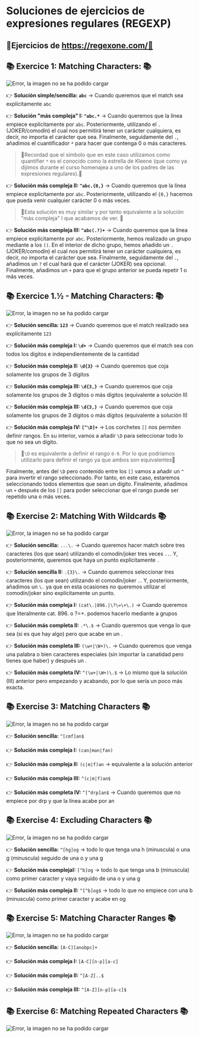 # Soluciones de ejercicios de expresiones regulares (REGEXP)
## 📖Ejercicios de https://regexone.com/📖 

## 📚 **Exercice 1: Matching Characters:** 📚
![Error, la imagen no se ha podido cargar](https://github.com/DavidBernalGonzalez/SolucionesEjerciciosBootcampJava/blob/main/1.%20Regexp/regexpone/Enunciado1.png?raw=true  "Enunciado ejercicio 1")

👉 **Solución simple/sencilla: ``abc``** → Cuando queremos que el match sea explícitamente ``abc``  

👉 **Solución "más compleja" I: ``^abc.*``**  → Cuando queremos que la línea empiece explícitamente por ``abc``. Posteriormente, utilizando el ``.`` (JOKER/comodín) el cual nos permitirá tener un carácter cualquiera, es decir, no importa el carácter que sea. Finalmente, seguidamente del ``.``, añadimos el cuantificador ``*`` para hacer que contenga 0 o más caracteres. 
> 🚨Recordad que el símbolo que en este caso utilizamos como quantifier ``*`` es el conocido como la estrella de Kleene (que como ya dijimos durante el curso homenajea a uno de los padres de las expresiones regulares).🚨

👉 **Solución más compleja II: ``^abc.{0,}``** → Cuando queremos que la línea empiece explícitamente por ``abc``. Posteriormente, utilizando el ``{0,}`` hacemos que pueda venir cualquier carácter  0 o más veces. 
> 🚨Esta solución es muy similar y por tanto equivalente a la solución "más compleja" I que acabamos de ver. 🚨

👉 **Solución más compleja III: ``^abc(.?)+``** → Cuando queremos que la línea empiece explícitamente por ``abc``. Posteriormente, hemos realizado un grupo mediante a los ``()``. En el interior de dicho grupo, hemos añadido un ``.`` (JOKER/comodín) el cual nos permitirá tener un carácter cualquiera, es decir, no importa el carácter que sea. Finalmente, seguidamente del ``.``, añadimos un ``?`` el cual hará que el carácter (JOKER) sea opcional. Finalmente, añadimos un ``+`` para que el grupo anterior se pueda repetir 1 o más veces.

## 📚 **Exercice 1.½ -  Matching Characters:** 📚
![Error, la imagen no se ha podido cargar](https://github.com/DavidBernalGonzalez/SolucionesEjerciciosBootcampJava/blob/main/1.%20Regexp/regexpone/Enunciado%201.2.png?raw=true  "Enunciado ejercicio 1.½")

👉 **Solución sencilla:	``123``** → Cuando queremos que el match realizado sea explícitamente ``123``  

👉 **Solución más compleja I: ``\d+``**	 → Cuando queremos que el match sea con todos los dígitos e independientemente de la cantidad  
  
👉 **Solución más compleja II: ``\d{3}``** → Cuando queremos que coja solamente los grupos de 3 dígitos  

👉 **Solución más compleja III: ``\d{3,}``** → Cuando queremos que coja solamente los grupos de 3 dígitos o más dígitos (equivalente a solución II)  

👉 **Solución más compleja III: ``\d{3,}``** → Cuando queremos que coja solamente los grupos de 3 dígitos o más dígitos (equivalente a solución II) 

👉 **Solución más compleja IV: ``[^\D]+``** → Los corchetes ``[]`` nos permiten definir rangos. En su interior, vamos a añadir ``\D`` para seleccionar todo lo que no sea un dígito.  
>🚨``\D`` es equivalente a definir el rango ``0-9``. Por lo que podríamos utilizarlo para definir el rango ya que ambos son equivalentes🚨  

Finalmente, antes del ``\D`` pero contenido entre los ``[]`` vamos a añadir un ``^`` para invertir el rango seleccionado. Por tanto, en este caso, estaremos seleccionando todos elementos que sean un dígito. Finalmente, añadimos un ``+`` después de los ``[]`` para poder seleccionar que el rango puede ser repetido una o más veces.

## 📚 **Exercise 2: Matching With Wildcards** 📚

![Error, la imagen no se ha podido cargar](https://github.com/DavidBernalGonzalez/SolucionesEjerciciosBootcampJava/blob/main/1.%20Regexp/regexpone/Enunciado2.png?raw=true "Enunciado 2")  

👉 **Solución sencilla:** ``...\.``	→ Cuando queremos hacer match sobre tres caracteres (los que sean) utilizando el comodín/joker tres veces ``..``. Y, posteriormente, queremos que haya un punto explícitamente ``.``

👉 **Solución sencilla II:** ``.{3}\.``	→ Cuando queremos seleccionar tres caracteres (los que sean) utilizando el comodín/joker ``.``. Y, posteriormente, añadimos un ``\.`` ya que en esta ocasiones no queremos utilizar el comodín/joker sino explícitamente un punto.

👉 **Solución más compleja I:** ``(cat\.|896.|\?\=\+\.)`` → Cuando queremos que literalmente cat. 896. o ?=+. podemos hacerlo mediante a grupos

👉 **Solución más completa II:** ``.*\.$`` → Cuando queremos que venga lo que sea (si es que hay algo) pero que acabe en un .

👉 **Solución más completa III:** ``(\w+|\W+)\.`` → Cuando queremos que venga una palabra o bien caracteres especiales (sin importar la canatidad pero tienes que haber) y después un .	

👉 **Solución más completa IV:** ``^(\w+|\W+)\.$`` → Lo mismo que la solución (III) anterior  pero empezando y acabando, por lo que sería un poco más exacta.

## 📚 **Exercise 3: Matching Characters** 📚

![Error, la imagen no se ha podido cargar](https://github.com/DavidBernalGonzalez/SolucionesEjerciciosBootcampJava/blob/main/1.%20Regexp/regexpone/Enunciado3.png?raw=true "Enunciado 3")

👉 **Solución sencilla:** ``^[cmf]an$``  

👉 **Solución más compleja I:**	``(can|man|fan)``  

👉 **Solución más compleja II:** ``(c|m|f)an`` → equivalente a la solución anterior  

👉 **Solución más compleja III:** ``^(c|m|f)an$``  

👉 **Solución más completa IV:** ``^[^drp]an$`` → Cuando queremos que no empiece por drp y que la línea acabe por an  

## 📚 **Exercise 4: Excluding Characters** 📚
![Error, la imagen no se ha podido cargar](https://github.com/DavidBernalGonzalez/SolucionesEjerciciosBootcampJava/blob/main/1.%20Regexp/regexpone/Enunciado4.png?raw=true "Enunciado 4")

👉 **Solución sencilla:** ``^[hg]og`` → todo lo que tenga una h (minuscula) o una g (minuscula) seguido de una o y una g  

👉 **Solución más complejaI:** ``[^b]og`` → todo lo que tenga una b (minuscula) como primer caracter y vaya seguido de una o y una g  

👉 **Solución más compleja II:** ``^[^b]og$`` → todo lo que no empiece con una b (minuscula) como primer caracter y acabe en og  

## 📚 **Exercise 5: Matching Character Ranges** 📚
![Error, la imagen no se ha podido cargar](https://github.com/DavidBernalGonzalez/SolucionesEjerciciosBootcampJava/blob/main/1.%20Regexp/regexpone/Enunciado5.png?raw=true "Enunciado 5")  

👉 **Solución sencilla:** ``[A-C][anobpc]+``  

👉 **Solución más compleja I:** ``[A-C][n-p][a-c]``  

👉 **Solución más compleja II:** ``^[A-Z]..$``  

👉 **Solución más compleja III:** ``^[A-Z][n-p][a-c]$`` 

## 📚 **Exercise 6: Matching Repeated Characters** 📚
![Error, la imagen no se ha podido cargar](https://github.com/DavidBernalGonzalez/SolucionesEjerciciosBootcampJava/blob/main/1.%20Regexp/regexpone/Enunciado6.png?raw=true "Enunciado 6") 

